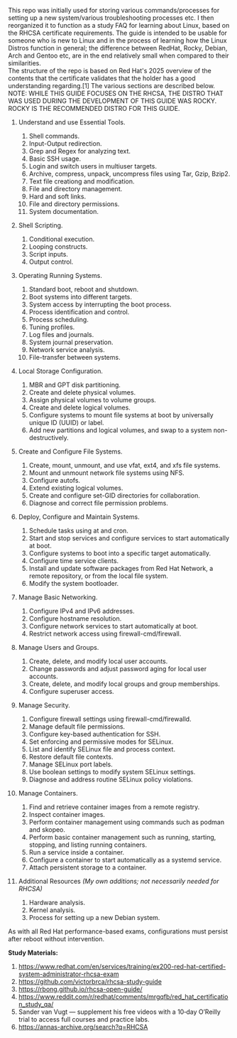 This repo was initially used for storing various commands/processes for setting up a new system/various troubleshooting processes etc. I then reorganized it to function as a study FAQ for learning about Linux, based on the RHCSA certificate requirements. The guide is intended to be usable for someone who is new to Linux and in the process of learning how the Linux Distros function in general; the difference between RedHat, Rocky, Debian, Arch and Gentoo etc, are in the end relatively small when compared to their similarities.  
The structure of the repo is based on Red Hat's 2025 overview of the contents that the certificate validates that the holder has a good understanding regarding.[1] The various sections are described below.  
NOTE: WHILE THIS GUIDE FOCUSES ON THE RHCSA, THE DISTRO THAT WAS USED DURING THE DEVELOPMENT OF THIS GUIDE WAS ROCKY. ROCKY IS THE RECOMMENDED DISTRO FOR THIS GUIDE.


1. Understand and use Essential Tools.
    1. Shell commands.  
    2. Input-Output redirection.
    3. Grep and Regex for analyzing text.
    4. Basic SSH usage.
    5. Login and switch users in multiuser targets.
    6. Archive, compress, unpack, uncompress files using Tar, Gzip, Bzip2.
    7. Text file creationg and modification.
    8. File and directory management.
    9. Hard and soft links.
    10. File and directory permissions.
    11. System documentation.
   
2. Shell Scripting.
    1. Conditional execution.
    2. Looping constructs.
    3. Script inputs.
    4. Output control.
   
3. Operating Running Systems.
    1. Standard boot, reboot and shutdown.
    2. Boot systems into different targets.
    3. System access by interrupting the boot process.
    4. Process identification and control.
    5. Process scheduling.
    6. Tuning profiles.
    7. Log files and journals.
    8. System journal preservation.
    9. Network service analysis.
    10. File-transfer between systems.
    
4. Local Storage Configuration.
    1. MBR and GPT disk partitioning.
    2. Create and delete physical volumes.
    3. Assign physical volumes to volume groups.
    4. Create and delete logical volumes.
    5. Configure systems to mount file systems at boot by universally unique ID (UUID) or label.
    6. Add new partitions and logical volumes, and swap to a system non-destructively.
   
5. Create and Configure File Systems.
    1. Create, mount, unmount, and use vfat, ext4, and xfs file systems.
    2. Mount and unmount network file systems using NFS.
    3. Configure autofs.
    4. Extend existing logical volumes.
    5. Create and configure set-GID directories for collaboration.
    6. Diagnose and correct file permission problems.
   
6. Deploy, Configure and Maintain Systems.
    1. Schedule tasks using at and cron.
    2. Start and stop services and configure services to start automatically at boot.
    3. Configure systems to boot into a specific target automatically.
    4. Configure time service clients.
    5. Install and update software packages from Red Hat Network, a remote repository, or from the local file system.
    6. Modify the system bootloader.
   
7. Manage Basic Networking.
    1. Configure IPv4 and IPv6 addresses.
    2. Configure hostname resolution.
    3. Configure network services to start automatically at boot.
    4. Restrict network access using firewall-cmd/firewall.
   
8. Manage Users and Groups.
    1. Create, delete, and modify local user accounts.
    2. Change passwords and adjust password aging for local user accounts.
    3. Create, delete, and modify local groups and group memberships.
    4. Configure superuser access.
   
9. Manage Security.
    1. Configure firewall settings using firewall-cmd/firewalld.
    2. Manage default file permissions.
    3. Configure key-based authentication for SSH.
    4. Set enforcing and permissive modes for SELinux.
    5. List and identify SELinux file and process context.
    6. Restore default file contexts.
    7. Manage SELinux port labels.
    8. Use boolean settings to modify system SELinux settings.
    9. Diagnose and address routine SELinux policy violations.
   
10. Manage Containers.
    1. Find and retrieve container images from a remote registry.
    2. Inspect container images.
    3. Perform container management using commands such as podman and skopeo.
    4. Perform basic container management such as running, starting, stopping, and listing running containers.
    5. Run a service inside a container.
    6. Configure a container to start automatically as a systemd service.
    7. Attach persistent storage to a container.
   
11. Additional Resources *(My own additions; not necessarily needed for RHCSA)*
    1. Hardware analysis.
    2. Kernel analysis.
    3. Process for setting up a new Debian system.

As with all Red Hat performance-based exams, configurations must persist after reboot without intervention.
  
**Study Materials:**
1. https://www.redhat.com/en/services/training/ex200-red-hat-certified-system-administrator-rhcsa-exam
2. https://github.com/victorbrca/rhcsa-study-guide
3. https://rbong.github.io/rhcsa-open-guide/
4. https://www.reddit.com/r/redhat/comments/mrgqfb/red_hat_certification_study_qa/
5. Sander van Vugt — supplement his free videos with a 10‑day O’Reilly trial to access full courses and practice labs.
6. https://annas-archive.org/search?q=RHCSA
